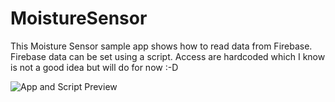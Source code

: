 # MoistureSensor

This Moisture Sensor sample app shows how to read data from Firebase.  Firebase data can be set using a script.  Access are hardcoded which I know is not a good idea but will do for now :-D 

![App and Script Preview](READMEFILES/msensor.gif)